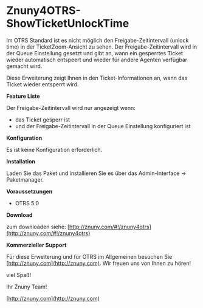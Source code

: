 Znuny4OTRS-ShowTicketUnlockTime
===============================
Im OTRS Standard ist es nicht möglich den Freigabe-Zeitintervall (unlock time) in der TicketZoom-Ansicht zu sehen. Der Freigabe-Zeitintervall wird in der Queue Einstellung gesetzt und gibt an, wann ein gesperrtes Ticket wieder automatisch entspeert und wieder für andere Agenten verfügbar gemacht wird.

Diese Erweiterung zeigt Ihnen in den Ticket-Informationen an, wann das Ticket wieder entsperrt wird.

**Feature Liste**

Der Freigabe-Zeitintervall wird nur angezeigt wenn:

* das Ticket gesperr ist 
* und der Freigabe-Zeitintervall in der Queue Einstellung konfiguriert ist

**Konfiguration**

Es ist keine Konfiguration erforderlich.

**Installation**

Laden Sie das Paket und installieren Sie es über das Admin-Interface -> Paketmanager.

**Voraussetzungen**

- OTRS 5.0

**Download**

zum downloaden siehe: [http://znuny.com/#!/znuny4otrs](http://znuny.com/#!/znuny4otrs)

**Kommerzieller Support**

Für diese Erweiterung und für OTRS im Allgemeinen besuchen Sie [http://znuny.com](http://znuny.com). Wir freuen uns von Ihnen zu hören!

viel Spaß!

 Ihr Znuny Team!

 [http://znuny.com](http://znuny.com)
